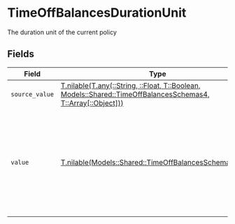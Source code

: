 # TimeOffBalancesDurationUnit

The duration unit of the current policy


## Fields

| Field                                                                                                                                                                    | Type                                                                                                                                                                     | Required                                                                                                                                                                 | Description                                                                                                                                                              | Example                                                                                                                                                                  |
| ------------------------------------------------------------------------------------------------------------------------------------------------------------------------ | ------------------------------------------------------------------------------------------------------------------------------------------------------------------------ | ------------------------------------------------------------------------------------------------------------------------------------------------------------------------ | ------------------------------------------------------------------------------------------------------------------------------------------------------------------------ | ------------------------------------------------------------------------------------------------------------------------------------------------------------------------ |
| `source_value`                                                                                                                                                           | [T.nilable(T.any(::String, ::Float, T::Boolean, Models::Shared::TimeOffBalancesSchemas4, T::Array[::Object]))](../../models/shared/timeoffbalancesschemassourcevalue.md) | :heavy_minus_sign:                                                                                                                                                       | N/A                                                                                                                                                                      |                                                                                                                                                                          |
| `value`                                                                                                                                                                  | [T.nilable(Models::Shared::TimeOffBalancesSchemasValue)](../../models/shared/timeoffbalancesschemasvalue.md)                                                             | :heavy_minus_sign:                                                                                                                                                       | The unified value for the duration unit. If the provider does not specify this unit, the value will be set to unknown                                                    | hours                                                                                                                                                                    |